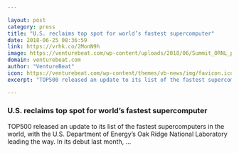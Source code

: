 ```yaml
---

layout: post
category: press
title: "U.S. reclaims top spot for world’s fastest supercomputer"
date: 2018-06-25 08:36:59
link: https://vrhk.co/2MonN9h
image: https://venturebeat.com/wp-content/uploads/2018/06/Summit_ORNL_preview.jpeg?fit=1920%2C1536&strip=all
domain: venturebeat.com
author: "VentureBeat"
icon: https://venturebeat.com/wp-content/themes/vb-news/img/favicon.ico
excerpt: "TOP500 released an update to its list of the fastest supercomputers in the world, with the U.S. Department of Energy’s Oak Ridge National Laboratory leading the way. In its debut last month, …"

---
```


### U.S. reclaims top spot for world’s fastest supercomputer

TOP500 released an update to its list of the fastest supercomputers in the world, with the U.S. Department of Energy’s Oak Ridge National Laboratory leading the way. In its debut last month, …
